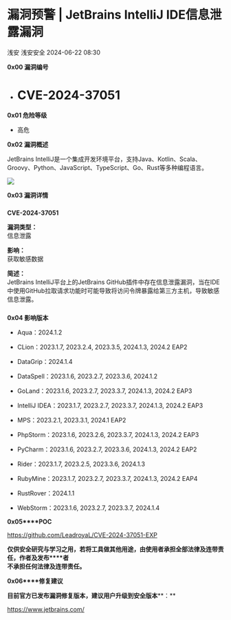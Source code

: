 #  漏洞预警 | JetBrains IntelliJ IDE信息泄露漏洞   
浅安  浅安安全   2024-06-22 08:30  
  
**0x00 漏洞编号**  
- # CVE-2024-37051  
  
**0x01 危险等级**  
- 高危  
  
**0x02 漏洞概述**  
  
JetBrains IntelliJ是一个集成开发环境平台，支持Java、Kotlin、Scala、Groovy、Python、JavaScript、TypeScript、Go、Rust等多种编程语言。  
  
![](https://mmbiz.qpic.cn/sz_mmbiz_png/7stTqD182SUCvWsrh7R7ibajz8fLo9iatwsqZny0VUuyOr3ZJPnnLHchvDQcUP5iaYQjFq6RXymIcib6onN6SzOSXA/640?wx_fmt=png&from=appmsg "")  
  
**0x03 漏洞详情**  
###   
###   
  
**CVE-2024-37051**  
  
**漏洞类型：**  
信息泄露  
  
**影响：**  
获取敏感数据  
  
**简述：**  
JetBrains IntelliJ平台上的JetBrains GitHub插件中存在信息泄露漏洞，当在IDE中使用GitHub拉取请求功能时可能导致将访问令牌暴露给第三方主机，导致敏感信息泄露。  
###   
  
**0x04 影响版本**  
- Aqua：2024.1.2  
  
- CLion：2023.1.7, 2023.2.4, 2023.3.5, 2024.1.3, 2024.2 EAP2  
  
- DataGrip：2024.1.4  
  
- DataSpell：2023.1.6, 2023.2.7, 2023.3.6, 2024.1.2  
  
- GoLand：2023.1.6, 2023.2.7, 2023.3.7, 2024.1.3, 2024.2 EAP3  
  
- IntelliJ IDEA：2023.1.7, 2023.2.7, 2023.3.7, 2024.1.3, 2024.2 EAP3  
  
- MPS：2023.2.1, 2023.3.1, 2024.1 EAP2  
  
- PhpStorm：2023.1.6, 2023.2.6, 2023.3.7, 2024.1.3, 2024.2 EAP3  
  
- PyCharm：2023.1.6, 2023.2.7, 2023.3.6, 2024.1.3, 2024.2 EAP2  
  
- Rider：2023.1.7, 2023.2.5, 2023.3.6, 2024.1.3  
  
- RubyMine：2023.1.7, 2023.2.7, 2023.3.7, 2024.1.3, 2024.2 EAP4  
  
- RustRover：2024.1.1  
  
- WebStorm：2023.1.6, 2023.2.7, 2023.3.7, 2024.1.4  
  
**0x05****POC**  
  
  
https://github.com/LeadroyaL/CVE-2024-37051-EXP  
  
**仅供安全研究与学习之用，若将工具做其他用途，由使用者承担全部法律及连带责任，作者及发布****者**  
**不承担任何法律及连带责任。**  
  
**0x06****修复建议**  
  
**目前官方已发布漏洞修复版本，建议用户升级到安全版本****：**  
  
https://www.jetbrains.com/  
  
  
  
